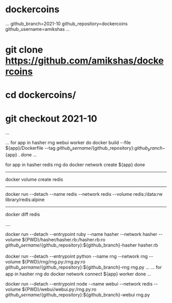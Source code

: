 # dockercoins
...
github_branch=2021-10
github_repository=dockercoins
github_username=amikshas
...

# git clone https://github.com/amikshas/dockercoins
# cd dockercoins/
# git checkout 2021-10
...

...
for app in hasher rng webui worker
do 
 docker build --file ${app}/Dockerfile --tag ${github_username}/${github_repository}:${github_branch}-${app} .
done
...

for app in hasher redis rng
do
  docker network create ${app}
done

****
docker volume create redis

****
docker run --detach --name redis --network redis --volume redis:/data:rw library/redis:alpine

****
docker diff redis


....

docker run --detach --entrypoint ruby --name hasher --network hasher --volume ${PWD}/hasher/hasher.rb:/hasher.rb:ro ${github_username}/${github_repository}:${github_branch}-hasher hasher.rb


docker run --detach --entrypoint python --name rng --network rng --volume ${PWD}/rng/rng.py:/rng.py:ro ${github_username}/${github_repository}:${github_branch}-rng rng.py
...
...
for app in hasher rng 
do
 docker network connect ${app} worker
done 
...

docker run --detach --entrypoint node --name webui --network redis --volume ${PWD}/webui/webui.py:/rng.py:ro ${github_username}/${github_repository}:${github_branch}-webui rng.py


